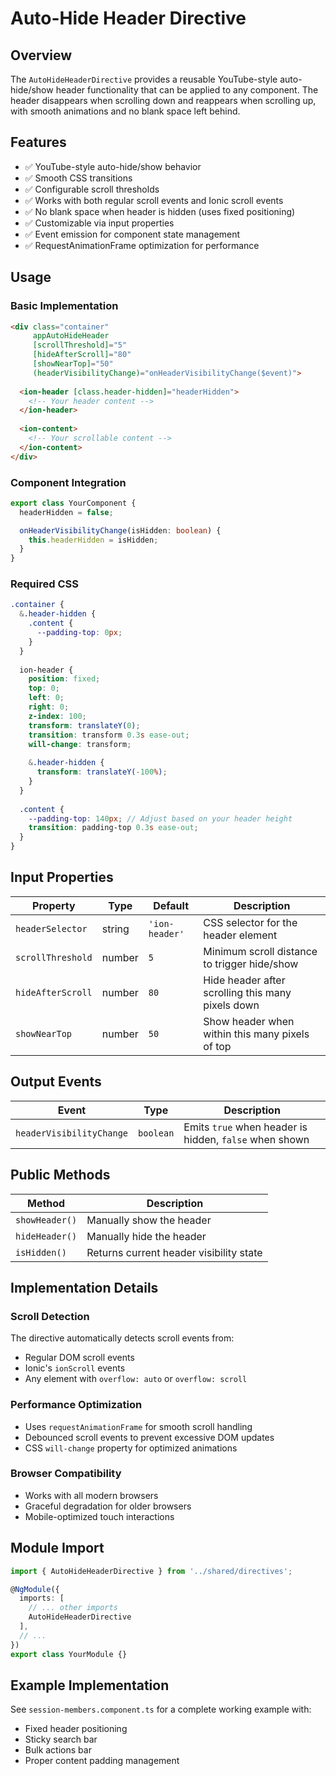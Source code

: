 # Auto-Hide Header Directive

## Overview
The `AutoHideHeaderDirective` provides a reusable YouTube-style auto-hide/show header functionality that can be applied to any component. The header disappears when scrolling down and reappears when scrolling up, with smooth animations and no blank space left behind.

## Features
- ✅ YouTube-style auto-hide/show behavior
- ✅ Smooth CSS transitions
- ✅ Configurable scroll thresholds
- ✅ Works with both regular scroll events and Ionic scroll events
- ✅ No blank space when header is hidden (uses fixed positioning)
- ✅ Customizable via input properties
- ✅ Event emission for component state management
- ✅ RequestAnimationFrame optimization for performance

## Usage

### Basic Implementation
```html
<div class="container" 
     appAutoHideHeader 
     [scrollThreshold]="5"
     [hideAfterScroll]="80"
     [showNearTop]="50"
     (headerVisibilityChange)="onHeaderVisibilityChange($event)">
  
  <ion-header [class.header-hidden]="headerHidden">
    <!-- Your header content -->
  </ion-header>
  
  <ion-content>
    <!-- Your scrollable content -->
  </ion-content>
</div>
```

### Component Integration
```typescript
export class YourComponent {
  headerHidden = false;

  onHeaderVisibilityChange(isHidden: boolean) {
    this.headerHidden = isHidden;
  }
}
```

### Required CSS
```scss
.container {
  &.header-hidden {
    .content {
      --padding-top: 0px;
    }
  }
  
  ion-header {
    position: fixed;
    top: 0;
    left: 0;
    right: 0;
    z-index: 100;
    transform: translateY(0);
    transition: transform 0.3s ease-out;
    will-change: transform;
    
    &.header-hidden {
      transform: translateY(-100%);
    }
  }
  
  .content {
    --padding-top: 140px; // Adjust based on your header height
    transition: padding-top 0.3s ease-out;
  }
}
```

## Input Properties

| Property | Type | Default | Description |
|----------|------|---------|-------------|
| `headerSelector` | string | `'ion-header'` | CSS selector for the header element |
| `scrollThreshold` | number | `5` | Minimum scroll distance to trigger hide/show |
| `hideAfterScroll` | number | `80` | Hide header after scrolling this many pixels down |
| `showNearTop` | number | `50` | Show header when within this many pixels of top |

## Output Events

| Event | Type | Description |
|-------|------|-------------|
| `headerVisibilityChange` | `boolean` | Emits `true` when header is hidden, `false` when shown |

## Public Methods

| Method | Description |
|--------|-------------|
| `showHeader()` | Manually show the header |
| `hideHeader()` | Manually hide the header |
| `isHidden()` | Returns current header visibility state |

## Implementation Details

### Scroll Detection
The directive automatically detects scroll events from:
- Regular DOM scroll events
- Ionic's `ionScroll` events
- Any element with `overflow: auto` or `overflow: scroll`

### Performance Optimization
- Uses `requestAnimationFrame` for smooth scroll handling
- Debounced scroll events to prevent excessive DOM updates
- CSS `will-change` property for optimized animations

### Browser Compatibility
- Works with all modern browsers
- Graceful degradation for older browsers
- Mobile-optimized touch interactions

## Module Import
```typescript
import { AutoHideHeaderDirective } from '../shared/directives';

@NgModule({
  imports: [
    // ... other imports
    AutoHideHeaderDirective
  ],
  // ...
})
export class YourModule {}
```

## Example Implementation
See `session-members.component.ts` for a complete working example with:
- Fixed header positioning
- Sticky search bar
- Bulk actions bar
- Proper content padding management
